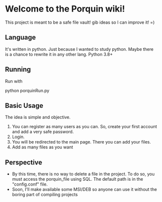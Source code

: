 
# Welcome to the Porquin wiki!
This project is meant to be a safe file vault! 
gib ideas so I can improve it! =)

## Language
It's written in python. Just because I wanted to study python.
Maybe there is a chance to rewrite it in any other lang.
Python 3.8+

## Running
Run with 

python porquinRun.py 

## Basic Usage
The idea is simple and objective.
1. You can register as many users as you can. So, create your first account and add a very safe password.
2. Login.
3. You will be redirected to the main page. There you can add your files.
4. Add as many files as you want

## Perspective
* By this time, there is no way to delete a file in the project. 
To do so, you must access the porquin_file using SQL. The default path is in the "config.conf" file.
* Soon, I'll make available some MSI/DEB so anyone can use it without the boring part of compiling projects
